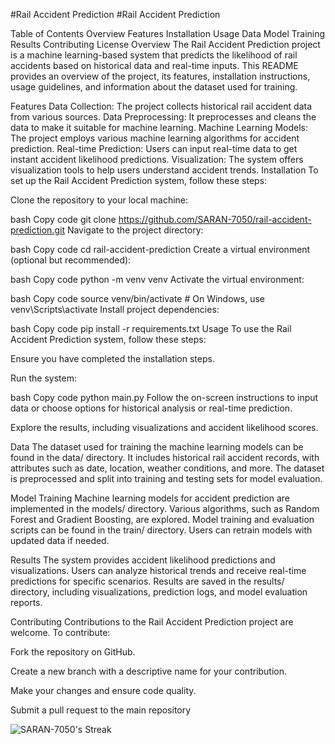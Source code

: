 #Rail Accident Prediction
#Rail Accident Prediction

Table of Contents
Overview
Features
Installation
Usage
Data
Model Training
Results
Contributing
License
Overview
The Rail Accident Prediction project is a machine learning-based system that predicts the likelihood of rail accidents based on historical data and real-time inputs. This README provides an overview of the project, its features, installation instructions, usage guidelines, and information about the dataset used for training.

Features
Data Collection: The project collects historical rail accident data from various sources.
Data Preprocessing: It preprocesses and cleans the data to make it suitable for machine learning.
Machine Learning Models: The project employs various machine learning algorithms for accident prediction.
Real-time Prediction: Users can input real-time data to get instant accident likelihood predictions.
Visualization: The system offers visualization tools to help users understand accident trends.
Installation
To set up the Rail Accident Prediction system, follow these steps:

Clone the repository to your local machine:

bash
Copy code
git clone https://github.com/SARAN-7050/rail-accident-prediction.git
Navigate to the project directory:

bash
Copy code
cd rail-accident-prediction
Create a virtual environment (optional but recommended):

bash
Copy code
python -m venv venv
Activate the virtual environment:

bash
Copy code
source venv/bin/activate  # On Windows, use venv\Scripts\activate
Install project dependencies:

bash
Copy code
pip install -r requirements.txt
Usage
To use the Rail Accident Prediction system, follow these steps:

Ensure you have completed the installation steps.

Run the system:

bash
Copy code
python main.py
Follow the on-screen instructions to input data or choose options for historical analysis or real-time prediction.

Explore the results, including visualizations and accident likelihood scores.

Data
The dataset used for training the machine learning models can be found in the data/ directory. It includes historical rail accident records, with attributes such as date, location, weather conditions, and more. The dataset is preprocessed and split into training and testing sets for model evaluation.

Model Training
Machine learning models for accident prediction are implemented in the models/ directory. Various algorithms, such as Random Forest and Gradient Boosting, are explored. Model training and evaluation scripts can be found in the train/ directory. Users can retrain models with updated data if needed.

Results
The system provides accident likelihood predictions and visualizations. Users can analyze historical trends and receive real-time predictions for specific scenarios. Results are saved in the results/ directory, including visualizations, prediction logs, and model evaluation reports.

Contributing
Contributions to the Rail Accident Prediction project are welcome. To contribute:

Fork the repository on GitHub.

Create a new branch with a descriptive name for your contribution.

Make your changes and ensure code quality.

Submit a pull request to the main repository




![SARAN-7050's Streak](https://github-readme-streak-stats.herokuapp.com/?user=SARAN-7050&theme=shades-of-purple&hide_border=false)
